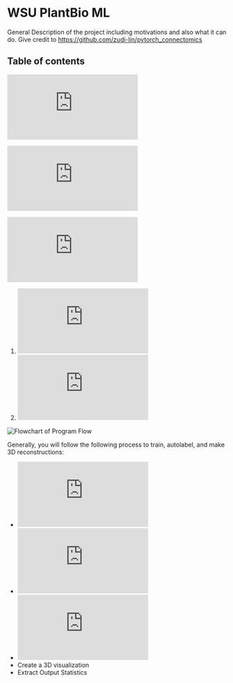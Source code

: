 # WSU PlantBio ML

General Description of the project including motivations and also what it can do. Give credit to https://github.com/zudi-lin/pytorch_connectomics

## Table of contents

![Installation, Updating, and Uninstalling](https://github.com/ajbrookhouse/WSU_PlantBio_ML/blob/main/Instructions/installation.md)

![Quickstart Guide, guides you briefly through an example use case of the program](https://github.com/ajbrookhouse/WSU_PlantBio_ML/blob/main/Instructions/quickstart.md)

![FAQs](https://github.com/ajbrookhouse/WSU_PlantBio_ML/blob/main/Instructions/faqs.md)

1. ![Semantic Vs Instance Segmentation](https://github.com/ajbrookhouse/WSU_PlantBio_ML/blob/main/Instructions/faqs.md#semantic-vs-instance-segmentation)
2. ![Different Filetypes](https://github.com/ajbrookhouse/WSU_PlantBio_ML/blob/main/Instructions/faqs.md#filetypes)

![Flowchart of Program Flow](https://github.com/ajbrookhouse/WSU_PlantBio_ML/blob/main/screenshots/programFlowchart.png)

Generally, you will follow the following process to train, autolabel, and make 3D reconstructions:

- ![Create a Dataset](https://github.com/ajbrookhouse/WSU_PlantBio_ML/blob/main/Instructions/dataset.md)
- ![Train a Network](https://github.com/ajbrookhouse/WSU_PlantBio_ML/blob/main/Instructions/training.md#how-to-train-using-the-different-types-of-training)
- ![Auto Label](https://github.com/ajbrookhouse/WSU_PlantBio_ML/blob/main/Instructions/autoLabel.md#how-to-use-auto-labelling-page)
- Create a 3D visualization
- Extract Output Statistics
